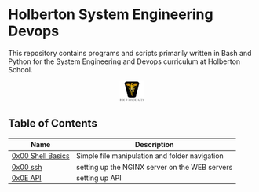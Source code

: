 # Holberton System Engineering Devops

This repository contains programs and scripts primarily written in Bash and Python for the System Engineering and Devops curriculum at Holberton School.

<p align="center">
<img src="/images/roeHR-01.png" width=10% height=10%>
</p>

## Table of Contents
Name | Description
--- | ---
[0x00 Shell Basics](https://github.com/ronroeandassociates/holberton-system_engineering-devops/tree/master/0x00-shell_basics) | Simple file manipulation and folder navigation
[0x00 ssh](https://github.com/ronroeandassociates/holberton-system_engineering-devops/tree/master/0x00-ssh) | setting up the NGINX server on the WEB servers
[0x0E API](https://github.com/ronroeandassociates/holberton-system_engineering-devops/tree/master/0x0E-api) | setting up API
